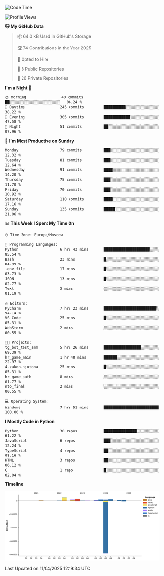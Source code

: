<!--START_SECTION:waka-->
![Code Time](http://img.shields.io/badge/Code%20Time-651%20hrs%2029%20mins-blue)

![Profile Views](http://img.shields.io/badge/Profile%20Views-2-blue)

**🐱 My GitHub Data** 

> 📦 64.0 kB Used in GitHub's Storage 
 > 
> 🏆 74 Contributions in the Year 2025
 > 
> 💼 Opted to Hire
 > 
> 📜 8 Public Repositories 
 > 
> 🔑 26 Private Repositories 
 > 
**I'm a Night 🦉** 

```text
🌞 Morning                40 commits          ██░░░░░░░░░░░░░░░░░░░░░░░   06.24 % 
🌆 Daytime                245 commits         ██████████░░░░░░░░░░░░░░░   38.22 % 
🌃 Evening                305 commits         ████████████░░░░░░░░░░░░░   47.58 % 
🌙 Night                  51 commits          ██░░░░░░░░░░░░░░░░░░░░░░░   07.96 % 
```
📅 **I'm Most Productive on Sunday** 

```text
Monday                   79 commits          ███░░░░░░░░░░░░░░░░░░░░░░   12.32 % 
Tuesday                  81 commits          ███░░░░░░░░░░░░░░░░░░░░░░   12.64 % 
Wednesday                91 commits          ████░░░░░░░░░░░░░░░░░░░░░   14.20 % 
Thursday                 75 commits          ███░░░░░░░░░░░░░░░░░░░░░░   11.70 % 
Friday                   70 commits          ███░░░░░░░░░░░░░░░░░░░░░░   10.92 % 
Saturday                 110 commits         ████░░░░░░░░░░░░░░░░░░░░░   17.16 % 
Sunday                   135 commits         █████░░░░░░░░░░░░░░░░░░░░   21.06 % 
```


📊 **This Week I Spent My Time On** 

```text
🕑︎ Time Zone: Europe/Moscow

💬 Programming Languages: 
Python                   6 hrs 43 mins       █████████████████████░░░░   85.54 % 
Bash                     23 mins             █░░░░░░░░░░░░░░░░░░░░░░░░   04.99 % 
.env file                17 mins             █░░░░░░░░░░░░░░░░░░░░░░░░   03.73 % 
JSON                     13 mins             █░░░░░░░░░░░░░░░░░░░░░░░░   02.77 % 
Text                     5 mins              ░░░░░░░░░░░░░░░░░░░░░░░░░   01.19 % 

🔥 Editors: 
PyCharm                  7 hrs 23 mins       ████████████████████████░   94.14 % 
VS Code                  25 mins             █░░░░░░░░░░░░░░░░░░░░░░░░   05.31 % 
WebStorm                 2 mins              ░░░░░░░░░░░░░░░░░░░░░░░░░   00.55 % 

🐱‍💻 Projects: 
tg_bot_test_smm          5 hrs 26 mins       █████████████████░░░░░░░░   69.39 % 
hr_game_main             1 hr 48 mins        ██████░░░░░░░░░░░░░░░░░░░   22.97 % 
4-zakon-njutona          25 mins             █░░░░░░░░░░░░░░░░░░░░░░░░   05.31 % 
hr_game_auth             8 mins              ░░░░░░░░░░░░░░░░░░░░░░░░░   01.77 % 
nto_final                2 mins              ░░░░░░░░░░░░░░░░░░░░░░░░░   00.55 % 

💻 Operating System: 
Windows                  7 hrs 51 mins       █████████████████████████   100.00 % 
```

**I Mostly Code in Python** 

```text
Python                   30 repos            ███████████████░░░░░░░░░░   61.22 % 
JavaScript               6 repos             ███░░░░░░░░░░░░░░░░░░░░░░   12.24 % 
TypeScript               4 repos             ██░░░░░░░░░░░░░░░░░░░░░░░   08.16 % 
HTML                     3 repos             ██░░░░░░░░░░░░░░░░░░░░░░░   06.12 % 
C                        1 repo              █░░░░░░░░░░░░░░░░░░░░░░░░   02.04 % 
```



**Timeline**

![Lines of Code chart](https://raw.githubusercontent.com/adlemx/adlemx/main/assets/bar_graph.png)


 Last Updated on 11/04/2025 12:19:34 UTC
<!--END_SECTION:waka-->
